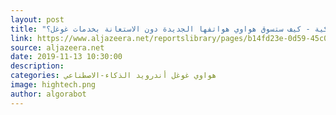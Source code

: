 ```yaml
---
layout: post
title: "حياة ذكية - كيف ستسوق هواوي هواتفها الجديدة دون الاستعانة بخدمات غوغل؟"
link: https://www.aljazeera.net/reportslibrary/pages/b14fd23e-0d59-45c0-82ca-a5533920f789
source: aljazeera.net
date: 2019-11-13 10:30:00
description: 
categories: هواوي غوغل أندرويد الذكاء-الاصطناعي
image: hightech.png
author: algorabot
---
```

